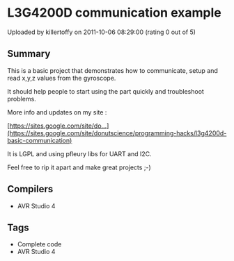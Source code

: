 # L3G4200D communication example

Uploaded by killertoffy on 2011-10-06 08:29:00 (rating 0 out of 5)

## Summary

This is a basic project that demonstrates how to communicate, setup and read x,y,z values from the gyroscope.


It should help people to start using the part quickly and troubleshoot problems.


More info and updates on my site :


[https://sites.google.com/site/do...](https://sites.google.com/site/donutscience/programming-hacks/l3g4200d-basic-communication)


It is LGPL and using pfleury libs for UART and I2C.  

Feel free to rip it apart and make great projects ;-)

## Compilers

- AVR Studio 4

## Tags

- Complete code
- AVR Studio 4
